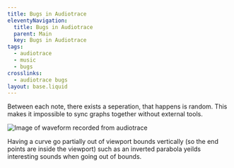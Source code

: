 ```yaml
---
title: Bugs in Audiotrace
eleventyNavigation:
  title: Bugs in Audiotrace
  parent: Main
  key: Bugs in Audiotrace
tags:
  - audiotrace
  - music
  - bugs
crosslinks:
  - audiotrace bugs
layout: base.liquid
---
```


Between each note, there exists a seperation, that happens is random. This makes it impossible to sync graphs together without external tools.

![Image of waveform recorded from audiotrace](../../img/audiotrace/seperation-bug.png)

Having a curve go partially out of viewport bounds vertically (so the end points are inside the viewport) such as an inverted parabola yeilds interesting sounds when going out of bounds.
